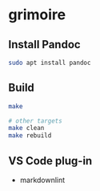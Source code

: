 # grimoire

## Install Pandoc

```bash
sudo apt install pandoc
```

## Build

```bash
make
```

```bash
# other targets
make clean
make rebuild
```

## VS Code plug-in

* markdownlint
